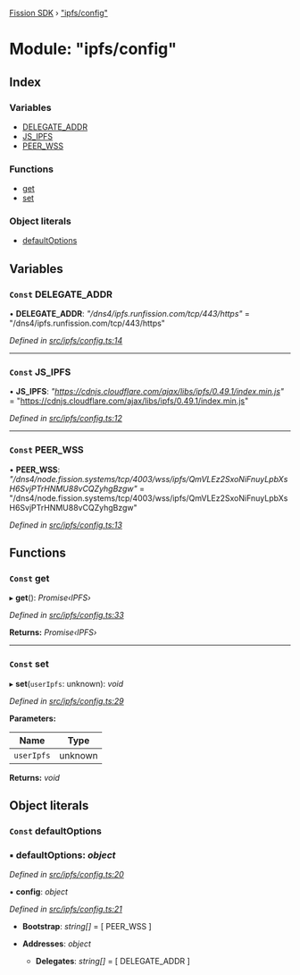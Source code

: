 [Fission SDK](../README.md) › ["ipfs/config"](_ipfs_config_.md)

# Module: "ipfs/config"

## Index

### Variables

* [DELEGATE_ADDR](_ipfs_config_.md#const-delegate_addr)
* [JS_IPFS](_ipfs_config_.md#const-js_ipfs)
* [PEER_WSS](_ipfs_config_.md#const-peer_wss)

### Functions

* [get](_ipfs_config_.md#const-get)
* [set](_ipfs_config_.md#const-set)

### Object literals

* [defaultOptions](_ipfs_config_.md#const-defaultoptions)

## Variables

### `Const` DELEGATE_ADDR

• **DELEGATE_ADDR**: *"/dns4/ipfs.runfission.com/tcp/443/https"* = "/dns4/ipfs.runfission.com/tcp/443/https"

*Defined in [src/ipfs/config.ts:14](https://github.com/fission-suite/webnative/blob/33d72ef/src/ipfs/config.ts#L14)*

___

### `Const` JS_IPFS

• **JS_IPFS**: *"https://cdnjs.cloudflare.com/ajax/libs/ipfs/0.49.1/index.min.js"* = "https://cdnjs.cloudflare.com/ajax/libs/ipfs/0.49.1/index.min.js"

*Defined in [src/ipfs/config.ts:12](https://github.com/fission-suite/webnative/blob/33d72ef/src/ipfs/config.ts#L12)*

___

### `Const` PEER_WSS

• **PEER_WSS**: *"/dns4/node.fission.systems/tcp/4003/wss/ipfs/QmVLEz2SxoNiFnuyLpbXsH6SvjPTrHNMU88vCQZyhgBzgw"* = "/dns4/node.fission.systems/tcp/4003/wss/ipfs/QmVLEz2SxoNiFnuyLpbXsH6SvjPTrHNMU88vCQZyhgBzgw"

*Defined in [src/ipfs/config.ts:13](https://github.com/fission-suite/webnative/blob/33d72ef/src/ipfs/config.ts#L13)*

## Functions

### `Const` get

▸ **get**(): *Promise‹IPFS›*

*Defined in [src/ipfs/config.ts:33](https://github.com/fission-suite/webnative/blob/33d72ef/src/ipfs/config.ts#L33)*

**Returns:** *Promise‹IPFS›*

___

### `Const` set

▸ **set**(`userIpfs`: unknown): *void*

*Defined in [src/ipfs/config.ts:29](https://github.com/fission-suite/webnative/blob/33d72ef/src/ipfs/config.ts#L29)*

**Parameters:**

Name | Type |
------ | ------ |
`userIpfs` | unknown |

**Returns:** *void*

## Object literals

### `Const` defaultOptions

### ▪ **defaultOptions**: *object*

*Defined in [src/ipfs/config.ts:20](https://github.com/fission-suite/webnative/blob/33d72ef/src/ipfs/config.ts#L20)*

▪ **config**: *object*

*Defined in [src/ipfs/config.ts:21](https://github.com/fission-suite/webnative/blob/33d72ef/src/ipfs/config.ts#L21)*

* **Bootstrap**: *string[]* = [ PEER_WSS ]

* **Addresses**: *object*

  * **Delegates**: *string[]* = [ DELEGATE_ADDR ]
